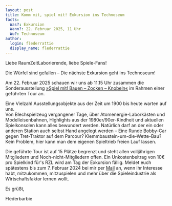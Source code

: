 ```yaml
---
layout: post
title: Komm mit, spiel mit! Exkursion ins Technoseum
facts:
  Was?: Exkursion
  Wann?: 22. Februar 2025, 11 Uhr
  Wo?: Technoseum
author:
  login: flederrattie
  display_name: flederrattie
---
```


Liebe RaumZeitLaborierende, liebe Spiele-Fans!

Die Würfel sind gefallen – Die nächste Exkursion geht ins Technoseum!

Am 22. Februar 2025 schauen wir uns ab 11.15 Uhr zusammen die Sonderausstellung [»Spiel mit! Bauen – Zocken – Knobeln«](https://www.technoseum.de/spiel-mit/) im Rahmen einer geführten Tour an.

Eine Vielzahl Ausstellungsobjekte aus der Zeit um 1900 bis heute warten auf uns.<br />
Von Blechspielzeug vergangener Tage, über Atomenergie-Laborkästen und Modelleisenbahnen, Highlights aus der 1980er/90er-Kindheit und aktuellen Spielkonsolen kann alles bewundert werden. Natürlich darf an der ein oder anderen Station auch selbst Hand angelegt werden – Eine Runde Bobby-Car gegen Tret-Traktor auf dem Parcour? Klemmbaustein-um-die-Wette-Bau? Kein Problem, hier kann man dem eigenen Spieltrieb freien Lauf lassen.

Die geführte Tour ist auf 15 Plätze begrenzt und steht allen volljährigen Mitgliedern und Noch-nicht-Mitgliedern offen. Ein Unkostenbeitrag von 10€ pro Spielkind für's RZL wird am Tag der Exkursion fällig. 
Meldet euch spätestens bis zum 7. Februar 2024 bei mir per [Mail](mailto:nathalie.groll@gmail.com) an, wenn ihr Interesse habt, mitzukommen, mitzuspielen und mehr über die Spieleindustrie als Wirtschaftsfaktor lernen wollt.

Es grüßt,<br />

Flederbarbie
